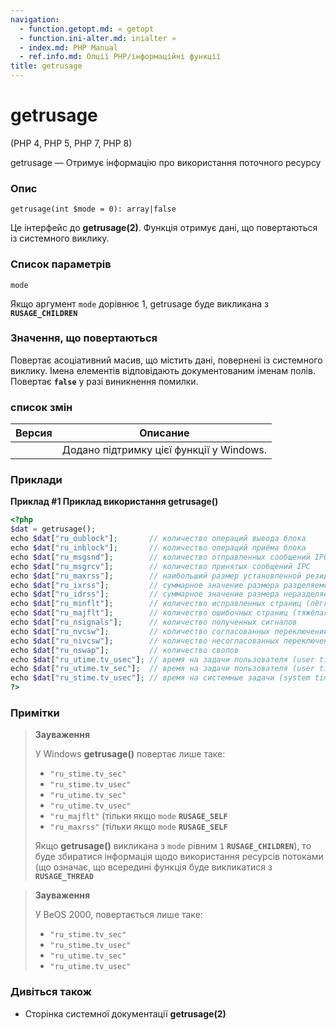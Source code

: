 ```yaml
---
navigation:
  - function.getopt.md: « getopt
  - function.ini-alter.md: inialter »
  - index.md: PHP Manual
  - ref.info.md: Опції PHP/інформаційні функції
title: getrusage
---
```

# getrusage

(PHP 4, PHP 5, PHP 7, PHP 8)

getrusage — Отримує інформацію про використання поточного ресурсу

### Опис

```methodsynopsis
getrusage(int $mode = 0): array|false
```

Це інтерфейс до **getrusage(2)**. Функція отримує дані, що повертаються із системного виклику.

### Список параметрів

`mode`

Якщо аргумент `mode` дорівнює 1, getrusage буде викликана з **`RUSAGE_CHILDREN`**

### Значення, що повертаються

Повертає асоціативний масив, що містить дані, повернені із системного виклику. Імена елементів відповідають документованим іменам полів. Повертає **`false`** у разі виникнення помилки.

### список змін

| Версия | Описание |
| --- | --- |
|  | Додано підтримку цієї функції у Windows. |

### Приклади

**Приклад #1 Приклад використання **getrusage()****

```php
<?php
$dat = getrusage();
echo $dat["ru_oublock"];       // количество операций вывода блока
echo $dat["ru_inblock"];       // количество операций приёма блока
echo $dat["ru_msgsnd"];        // количество отправленных сообщений IPC
echo $dat["ru_msgrcv"];        // количество принятых сообщений IPC
echo $dat["ru_maxrss"];        // наибольший размер установленной резидентной памяти
echo $dat["ru_ixrss"];         // суммарное значение размера разделяемой памяти
echo $dat["ru_idrss"];         // суммарное значение размера неразделяемых данных
echo $dat["ru_minflt"];        // количество исправленных страниц (лёгкая ошибка страницы)
echo $dat["ru_majflt"];        // количество ошибочных страниц (тяжёлая ошибка страницы)
echo $dat["ru_nsignals"];      // количество полученных сигналов
echo $dat["ru_nvcsw"];         // количество согласованных переключений контекста
echo $dat["ru_nivcsw"];        // количество несогласованных переключений контекста
echo $dat["ru_nswap"];         // количество свопов
echo $dat["ru_utime.tv_usec"]; // время на задачи пользователя (user time) (микросекунды)
echo $dat["ru_utime.tv_sec"];  // время на задачи пользователя (user time) (секунды)
echo $dat["ru_stime.tv_usec"]; // время на системные задачи (system time) (микросекунды)
?>
```

### Примітки

> **Зауваження**
> 
> У Windows **getrusage()** повертає лише таке:
> 
> -   `"ru_stime.tv_sec"`
> -   `"ru_stime.tv_usec"`
> -   `"ru_utime.tv_sec"`
> -   `"ru_utime.tv_usec"`
> -   `"ru_majflt"` (тільки якщо `mode` **`RUSAGE_SELF`**
> -   `"ru_maxrss"` (тільки якщо `mode` **`RUSAGE_SELF`**
> 
> Якщо **getrusage()** викликана з `mode` рівним `1` **`RUSAGE_CHILDREN`**), то буде збиратися інформація щодо використання ресурсів потоками (що означає, що всередині функція буде викликатися з **`RUSAGE_THREAD`**

> **Зауваження**
> 
> У BeOS 2000, повертається лише таке:
> 
> -   `"ru_stime.tv_sec"`
> -   `"ru_stime.tv_usec"`
> -   `"ru_utime.tv_sec"`
> -   `"ru_utime.tv_usec"`

### Дивіться також

-   Сторінка системної документації **getrusage(2)**
